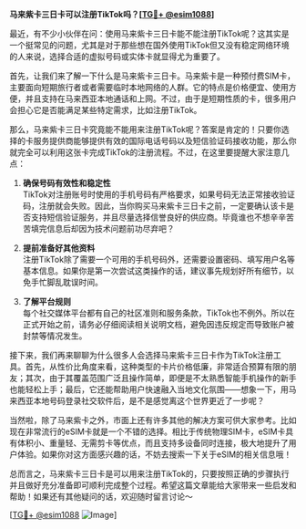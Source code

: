 **马来紫卡三日卡可以注册TikTok吗？[[TG💪+ @esim1088](https://t.me/s/esim1088)]**

最近，有不少小伙伴在问：使用马来紫卡三日卡能不能注册TikTok呢？这其实是一个挺常见的问题，尤其是对于那些想在国外使用TikTok但又没有稳定网络环境的人来说，选择合适的虚拟号码或实体卡就显得尤为重要了。

首先，让我们来了解一下什么是马来紫卡三日卡。马来紫卡是一种预付费SIM卡，主要面向短期旅行者或者需要临时本地网络的人群。它的特点是价格便宜、使用方便，并且支持在马来西亚本地通话和上网。不过，由于是短期性质的卡，很多用户会担心它是否能满足某些特定需求，比如注册TikTok。

那么，马来紫卡三日卡究竟能不能用来注册TikTok呢？答案是肯定的！只要你选择的卡服务提供商能够提供有效的国际电话号码以及短信验证码接收功能，那么你就完全可以利用这张卡完成TikTok的注册流程。不过，在这里要提醒大家注意几点：

1. **确保号码有效性和稳定性**  
   TikTok对注册账号时使用的手机号码有严格要求，如果号码无法正常接收验证码，注册就会失败。因此，当你购买马来紫卡三日卡之前，一定要确认该卡是否支持短信验证服务，并且尽量选择信誉良好的供应商。毕竟谁也不想辛辛苦苦填完信息后却因为技术问题前功尽弃吧？

2. **提前准备好其他资料**  
   注册TikTok除了需要一个可用的手机号码外，还需要设置密码、填写用户名等基本信息。如果你是第一次尝试这类操作的话，建议事先规划好所有细节，以免手忙脚乱耽误时间。

3. **了解平台规则**  
   每个社交媒体平台都有自己的社区准则和服务条款，TikTok也不例外。所以在正式开始之前，请务必仔细阅读相关说明文档，避免因违反规定而导致账户被封禁等情况发生。

接下来，我们再来聊聊为什么很多人会选择马来紫卡三日卡作为TikTok注册工具。首先，从性价比角度来看，这种类型的卡片价格低廉，非常适合预算有限的朋友；其次，由于其覆盖范围广泛且操作简单，即便是不太熟悉智能手机操作的新手也能轻松上手；最后，它还能帮助用户快速融入当地文化氛围——想象一下，用马来西亚本地号码登录社交软件后，是不是感觉离这个世界更近了一步呢？

当然啦，除了马来紫卡之外，市面上还有许多其他的解决方案可供大家参考。比如现在非常流行的eSIM卡就是一个不错的选择。相比于传统物理SIM卡，eSIM卡具有体积小、重量轻、无需剪卡等优点，而且支持多设备同时连接，极大地提升了用户体验。如果你对这方面感兴趣的话，不妨去搜索一下关于eSIM的相关信息哦！

总而言之，马来紫卡三日卡是可以用来注册TikTok的，只要按照正确的步骤执行并且做好充分准备即可顺利完成整个过程。希望这篇文章能给大家带来一些启发和帮助！如果还有其他疑问的话，欢迎随时留言讨论～  

[[TG💪+ @esim1088](https://t.me/s/esim1088) ![Image](https://i.postimg.cc/4NQfJmqS/Snipaste-2025-05-13-00-14-12.png)]